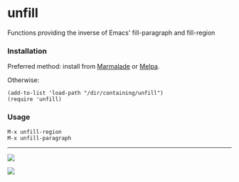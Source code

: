 unfill
======

Functions providing the inverse of Emacs' fill-paragraph and fill-region

### Installation

Preferred method: install from [Marmalade](http://marmalade-repo.org) or [Melpa](http://melpa.milkbox.net/).

Otherwise:

    (add-to-list 'load-path "/dir/containing/unfill")
    (require 'unfill)

### Usage

    M-x unfill-region
    M-x unfill-paragraph

<hr>

[![](http://api.coderwall.com/purcell/endorsecount.png)](http://coderwall.com/purcell)

[![](http://www.linkedin.com/img/webpromo/btn_liprofile_blue_80x15.png)](http://uk.linkedin.com/in/stevepurcell)
